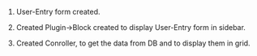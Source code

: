 1. User-Entry form created.

2. Created Plugin->Block created to display User-Entry form in sidebar.

3. Created Conroller, to get the data from DB and to display them in grid.